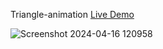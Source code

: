 Triangle-animation [Live Demo](https://davit2605.github.io/Triangle-animation/)

![Screenshot 2024-04-16 120958](https://github.com/Davit2605/Davit2605.github.io/assets/125227660/046637ab-12a0-4a03-85f1-bac9e0308cb6)
